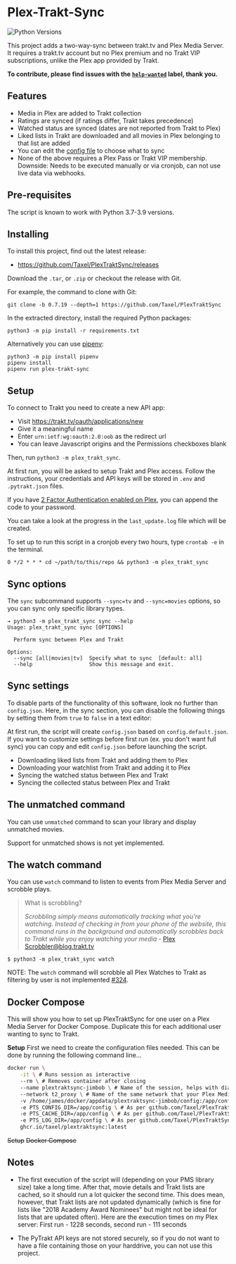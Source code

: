 # Plex-Trakt-Sync

![Python Versions][python-versions-badge]

This project adds a two-way-sync between trakt.tv and Plex Media Server. It
requires a trakt.tv account but no Plex premium and no Trakt VIP subscriptions,
unlike the Plex app provided by Trakt.

**To contribute, please find issues with the [`help-wanted`](https://github.com/Taxel/PlexTraktSync/issues?q=is%3Aissue+is%3Aopen+label%3A%22help+wanted%22) label, thank you.**

[python-versions-badge]: https://img.shields.io/badge/python-3.7%20%7C%203.8%20%7C%203.9-blue

## Features

 - Media in Plex are added to Trakt collection
 - Ratings are synced (if ratings differ, Trakt takes precedence)
 - Watched status are synced (dates are not reported from Trakt to Plex)
 - Liked lists in Trakt are downloaded and all movies in Plex belonging to that
   list are added
 - You can edit the [config file](https://github.com/Taxel/PlexTraktSync/blob/HEAD/config.default.json) to choose what to sync
 - None of the above requires a Plex Pass or Trakt VIP membership.
   Downside: Needs to be executed manually or via cronjob,
   can not use live data via webhooks.

## Pre-requisites

The script is known to work with Python 3.7-3.9 versions.

## Installing

To install this project, find out the latest release:
- https://github.com/Taxel/PlexTraktSync/releases

Download the `.tar`, or `.zip` or checkout the release with Git.

For example, the command to clone with Git:
```
git clone -b 0.7.19 --depth=1 https://github.com/Taxel/PlexTraktSync
```

In the extracted directory, install the required Python packages:
```
python3 -m pip install -r requirements.txt
```

Alternatively you can use [pipenv]:
```
python3 -m pip install pipenv
pipenv install
pipenv run plex-trakt-sync
```

[pipenv]: https://pipenv.pypa.io/

## Setup

To connect to Trakt you need to create a new API app:
- Visit https://trakt.tv/oauth/applications/new
- Give it a meaningful name
- Enter `urn:ietf:wg:oauth:2.0:oob` as the redirect url
- You can leave Javascript origins and the Permissions checkboxes blank

Then, run `python3 -m plex_trakt_sync`.

At first run, you will be asked to setup Trakt and Plex access.
Follow the instructions, your credentials and API keys will be stored in
`.env` and `.pytrakt.json` files.

If you have [2 Factor Authentication enabled on Plex][2fa], you can append the code to your password.

[2fa]: https://support.plex.tv/articles/two-factor-authentication/#toc-1:~:text=Old%20Third%2DParty%20Apps%20%26%20Tools

You can take a look at the progress in the `last_update.log` file which will
be created. 

To set up to run this script in a cronjob every two hours,
type `crontab -e` in the terminal.

```
0 */2 * * * cd ~/path/to/this/repo && python3 -m plex_trakt_sync
```

## Sync options

The `sync` subcommand supports `--sync=tv` and `--sync=movies` options,
so you can sync only specific library types.

```
➔ python3 -m plex_trakt_sync sync --help
Usage: plex_trakt_sync sync [OPTIONS]

  Perform sync between Plex and Trakt

Options:
  --sync [all|movies|tv]  Specify what to sync  [default: all]
  --help                  Show this message and exit.
```

## Sync settings

To disable parts of the functionality of this software, look no further than
`config.json`. Here, in the sync section, you can disable the following things
by setting them from `true` to `false` in a text editor:

At first run, the script will create `config.json` based on `config.default.json`.
If you want to customize settings before first run (ex. you don't want full
sync) you can copy and edit `config.json` before launching the script.

 - Downloading liked lists from Trakt and adding them to Plex
 - Downloading your watchlist from Trakt and adding it to Plex
 - Syncing the watched status between Plex and Trakt
 - Syncing the collected status between Plex and Trakt

## The unmatched command

You can use `unmatched` command to scan your library and display unmatched movies.

Support for unmatched shows is not yet implemented.

## The watch command

You can use `watch` command to listen to events from Plex Media Server
and scrobble plays.

> What is scrobbling?
>
> _Scrobbling simply means automatically tracking what you’re watching. Instead
> of checking in from your phone of the website, this command runs in the
> background and automatically scrobbles back to Trakt while you enjoy watching
> your media_ - [Plex Scrobbler@blog.trakt.tv][plex-scrobbler]

[plex-scrobbler]: https://blog.trakt.tv/plex-scrobbler-52db9b016ead

```shell
$ python3 -m plex_trakt_sync watch
```

NOTE: The `watch` command will scrobble all Plex Watches to Trakt as filtering
by user is not implemented [#324].

[#324]: https://github.com/Taxel/PlexTraktSync/issues/324

## Docker Compose

This will show you how to set up PlexTraktSync for one user on a Plex Media Server for Docker Compose.  Duplicate this for each additional user wanting to sync to Trakt.

**Setup**
First we need to create the configuration files needed.  This can be done by running the following command line...
```bash
docker run \
	-it \ # Runs session as interactive
	--rm \ # Removes container after closing
	--name plextraktsync-jimbob \ # Name of the session, helps with diagnosing issues if they happen
	--network t2_proxy \ # Name of the same network that your Plex Media Server container is running on
	-v /home/james/docker/appdata/plextraktsync-jimbob/config:/app/config \ # Before ":" is the name of the unique folder for this Plex user
	-e PTS_CONFIG_DIR=/app/config \ # As per github.com/Taxel/PlexTraktSync/docker-compose.yml
	-e PTS_CACHE_DIR=/app/config \ # As per github.com/Taxel/PlexTraktSync/docker-compose.yml
	-e PTS_LOG_DIR=/app/config \ # As per github.com/Taxel/PlexTraktSync/docker-compose.yml
	ghcr.io/taxel/plextraktsync:latest
```
~~Setup~~
~~Docker Compose~~

## Notes

 - The first execution of the script will (depending on your PMS library size)
   take a long time. After that, movie details and Trakt lists are cached, so
   it should run a lot quicker the second time. This does mean, however, that
   Trakt lists are not updated dynamically (which is fine for lists like "2018
   Academy Award Nominees" but might not be ideal for lists that are updated
   often). Here are the execution times on my Plex server: First run - 1228
   seconds, second run - 111 seconds

 - The PyTrakt API keys are not stored securely, so if you do not want to have
   a file containing those on your harddrive, you can not use this project.
<!--stackedit_data:
eyJoaXN0b3J5IjpbLTE4MzM1ODU5ODUsMTg5MzkyMDczMiwyOT
kzNDgzNDNdfQ==
-->